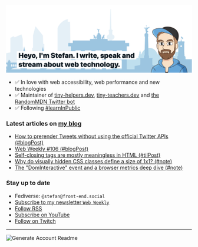 <img alt="Heyo, I'm Stefan. I write and speak about web technology." src="https://raw.githubusercontent.com/stefanjudis/stefanjudis/main/screenshot.png">

- ✅ In love with web accessibility, web performance and new technologies
- ✅ Maintainer of [tiny-helpers.dev](https://tiny-helpers.dev), [tiny-teachers.dev](https://tiny-teachers.dev/) and [the RandomMDN Twitter bot](https://twitter.com/randomMDN)
- ✅ Following [#learnInPublic](https://www.stefanjudis.com/today-i-learned/)
### Latest articles on [my blog](https://www.stefanjudis.com)

<!-- BLOG-POST-LIST:START -->
- [How to prerender Tweets without using the official Twitter APIs &lpar;#blogPost&rpar;](https://www.stefanjudis.com/blog/how-to-prerender-tweets-without-using-the-official-twitter-apis/)
- [Web Weekly #106 &lpar;#blogPost&rpar;](https://www.stefanjudis.com/blog/web-weekly-106/)
- [Self-closing tags are mostly meaningless in HTML &lpar;#tilPost&rpar;](https://www.stefanjudis.com/today-i-learned/self-closing-tags-are-mostly-meaningless-in-html/)
- [Why do visually hidden CSS classes define a size of 1x1? &lpar;#note&rpar;](https://www.stefanjudis.com/notes/why-do-visually-hidden-css-classes-define-a-size-of-1x1/)
- [The &quot;DomInteractive&quot; event and a browser metrics deep dive &lpar;#note&rpar;](https://www.stefanjudis.com/notes/the-dominteractive-event-and-a-browser-metrics-deep-dive/)
<!-- BLOG-POST-LIST:END -->

### Stay up to date

- Fediverse: `@stefan@front-end.social`
- [Subscribe to my newsletter `Web Weekly`](https://webweekly.email/)
- [Follow RSS](https://www.stefanjudis.com/feeds/)
- [Subscribe on YouTube](https://youtube.com/c/stefanjudis)
- [Follow on Twitch](https://www.twitch.tv/stefanjudis)

---

![Generate Account Readme](https://github.com/stefanjudis/stefanjudis/workflows/Generate%20Account%20Readme/badge.svg)
